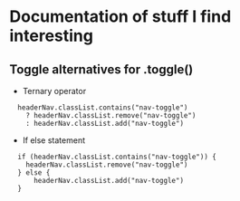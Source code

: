 # Documentation of stuff I find interesting 

## Toggle alternatives for .toggle()

- Ternary operator

```JS
  headerNav.classList.contains("nav-toggle")
    ? headerNav.classList.remove("nav-toggle")
    : headerNav.classList.add("nav-toggle")
```

- If else statement 

```JS
  if (headerNav.classList.contains("nav-toggle")) {
    headerNav.classList.remove("nav-toggle")
  } else {
      headerNav.classList.add("nav-toggle")
  }
```